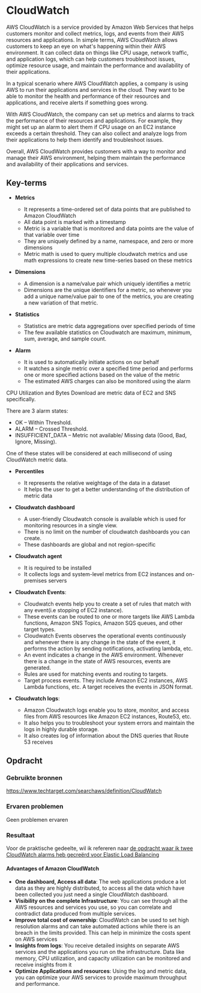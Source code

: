 # CloudWatch
AWS CloudWatch is a service provided by Amazon Web Services that helps customers monitor and collect metrics, logs, and events from their AWS resources and applications. In simple terms, AWS CloudWatch allows customers to keep an eye on what's happening within their AWS environment. It can collect data on things like CPU usage, network traffic, and application logs, which can help customers troubleshoot issues, optimize resource usage, and maintain the performance and availability of their applications.

In a typical scenario where AWS CloudWatch applies, a company is using AWS to run their applications and services in the cloud. They want to be able to monitor the health and performance of their resources and applications, and receive alerts if something goes wrong.

With AWS CloudWatch, the company can set up metrics and alarms to track the performance of their resources and applications. For example, they might set up an alarm to alert them if CPU usage on an EC2 instance exceeds a certain threshold. They can also collect and analyze logs from their applications to help them identify and troubleshoot issues.

Overall, AWS CloudWatch provides customers with a way to monitor and manage their AWS environment, helping them maintain the performance and availability of their applications and services.

## Key-terms

- **Metrics**
  - It represents a time-ordered set of data points that are published to Amazon CloudWatch
  - All data point is marked with a timestamp
  - Metric is a variable that is monitored and data points are the value of that variable over time
  - They are uniquely defined by a name, namespace, and zero or more dimensions
  - Metric math is used to query multiple cloudwatch metrics and use math expressions to create new time-series based on these metrics

- **Dimensions**
  - A dimension is a name/value pair which uniquely identifies a metric
  - Dimensions are the unique identifiers for a metric, so whenever you add a unique name/value pair to one of the metrics, you are creating a new variation of that metric.

- **Statistics**
  - Statistics are metric data aggregations over specified periods of time
  - The few available statistics on Cloudwatch are maximum, minimum, sum, average, and sample count.

- **Alarm**
  - It is used  to automatically initiate actions on our behalf
  - It watches a single metric over a specified time period and performs one or more specified actions based on the value of the metric
  - The estimated AWS charges can also be monitored using the alarm

CPU Utilization and Bytes Download are metric data of EC2 and SNS specifically.

There are 3 alarm states:

- OK – Within Threshold.
- ALARM – Crossed Threshold.
- INSUFFICIENT_DATA – Metric not available/ Missing data (Good, Bad, Ignore, Missing).

One of these states will be considered at each millisecond of using CloudWatch metric data.



- **Percentiles**
  - It represents the relative weightage of the data in a dataset
  - It helps the user to get a better understanding of the distribution of metric data

- **Cloudwatch dashboard**
  - A user-friendly Cloudwatch console is available which is used for monitoring resources in a single view.
  - There is no limit on the number of cloudwatch dashboards you can create.
  - These dashboards are global and not region-specific

- **Cloudwatch agent**
  - It is required to be installed
  - It collects logs and system-level metrics from EC2 instances and on-premises servers

- **Cloudwatch Events**:
  - Cloudwatch events help you to create a set of rules that match with any event(i.e stopping of EC2 instance).
  - These events can be routed to one or more targets like AWS Lambda functions, Amazon SNS Topics, Amazon SQS queues, and other target types.
  - Cloudwatch Events observes the operational events continuously and whenever there is any change in the state of the event, it performs the action by sending notifications, activating lambda, etc.
  - An event indicates a change in the AWS environment. Whenever there is a change in the state of AWS resources, events are generated.
  - Rules are used for matching events and routing to targets.
  - Target process events. They include Amazon EC2 instances, AWS Lambda functions, etc. A target receives the events in JSON format.

- **Cloudwatch logs**:
  - Amazon Cloudwatch logs enable you to store, monitor, and access files from AWS resources like Amazon EC2 instances, Route53, etc.
  - It also helps you to troubleshoot your system errors and maintain the logs in highly durable storage.
  - It also creates log of information about the DNS queries that Route 53 receives

## Opdracht
### Gebruikte bronnen

https://www.techtarget.com/searchaws/definition/CloudWatch



### Ervaren problemen

Geen problemen ervaren

### Resultaat

Voor de praktische gedeelte, wil ik refereren naar [de opdracht waar ik twee CloudWatch alarms heb gecreërd voor Elastic Load Balancing](link)


#### Advantages of Amazon CloudWatch

- **One dashboard, Access all data**: The web applications produce a lot data as they are highly distributed, to access all the data which have been collected you just need a single CloudWatch dashboard.
- **Visibility on the complete Infrastructure**: You can see through all the AWS resources and services you use, so you can correlate and contradict data produced from multiple services.
- **Improve total cost of ownership**: CloudWatch can be used to set high resolution alarms and can take automated actions while there is an breach in the limits provided. This can help in minimize the costs spent on AWS services
- **Insights from logs**: You receive detailed insights on separate AWS services and the applications you run on the infrastructure. Data like memory, CPU utilization, and capacity utilization can be monitored and receive insights from it
- **Optimize Applications and resources**: Using the log and metric data, you can optimize your AWS services to provide maximum throughput and performance.
